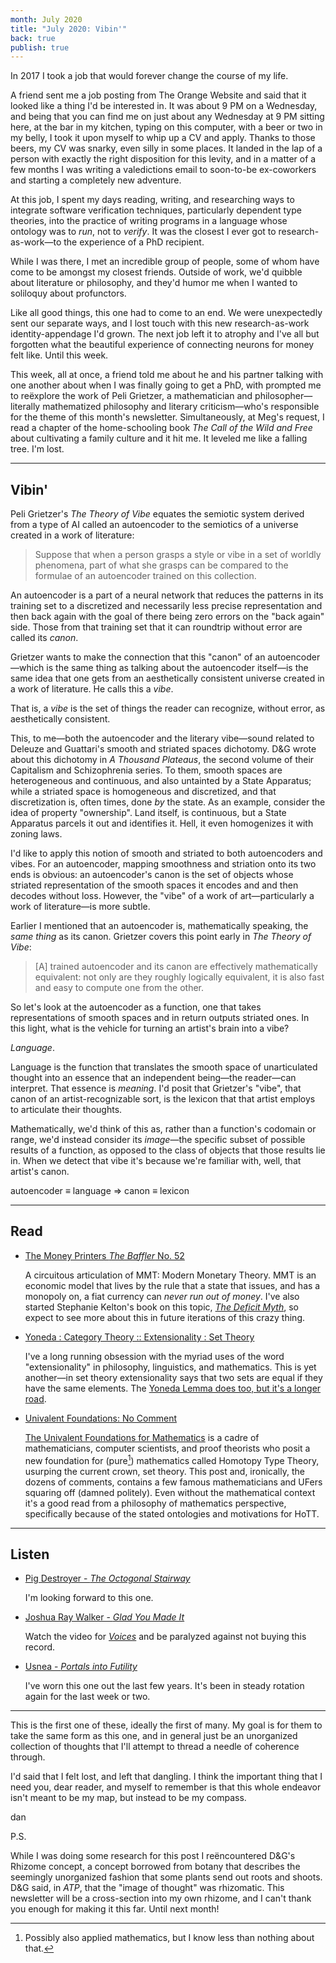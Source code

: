 ```yaml
---
month: July 2020
title: "July 2020: Vibin'"
back: true
publish: true
---
```


In 2017 I took a job that would forever change the course of my life.

<!--more-->

A friend sent me a job posting from The Orange Website and said that
it looked like a thing I'd be interested in. It was about 9 PM on a
Wednesday, and being that you can find me on just about any Wednesday
at 9 PM sitting here, at the bar in my kitchen, typing on this
computer, with a beer or two in my belly, I took it upon myself to
whip up a CV and apply. Thanks to those beers, my CV was snarky, even
silly in some places. It landed in the lap of a person with exactly
the right disposition for this levity, and in a matter of a few months
I was writing a valedictions email to soon-to-be ex-coworkers and
starting a completely new adventure.

At this job, I spent my days reading, writing, and researching ways to
integrate software verification techniques, particularly dependent
type theories, into the practice of writing programs in a language
whose ontology was to _run_, not to _verify_. It was the closest I
ever got to research-as-work—to the experience of a PhD recipient.

While I was there, I met an incredible group of people, some of whom
have come to be amongst my closest friends. Outside of work, we'd
quibble about literature or philosophy, and they'd humor me when I
wanted to soliloquy about profunctors.

Like all good things, this one had to come to an end. We were
unexpectedly sent our separate ways, and I lost touch with this new
research-as-work identity-appendage I'd grown. The next job left it to
atrophy and I've all but forgotten what the beautiful experience of
connecting neurons for money felt like. Until this week.

This week, all at once, a friend told me about he and his partner
talking with one another about when I was finally going to get a PhD,
with prompted me to reëxplore the work of Peli Grietzer, a
mathematician and philosopher—literally mathematized philosophy and
literary criticism—who's responsible for the theme of this month's
newsletter. Simultaneously, at Meg's request, I read a chapter of the
home-schooling book _The Call of the Wild and Free_ about cultivating
a family culture and it hit me. It leveled me like a falling tree. I'm
lost.

---

## Vibin'

Peli Grietzer's _The Theory of Vibe_ equates the semiotic system
derived from a type of AI called an autoencoder to the semiotics of a
universe created in a work of literature:

> Suppose that when a person grasps a style or vibe in a set of
> worldly phenomena, part of what she grasps can be compared to the
> formulae of an autoencoder trained on this collection.

An autoencoder is a part of a neural network that reduces the patterns
in its training set to a discretized and necessarily less precise
representation and then back again with the goal of there being zero
errors on the "back again" side. Those from that training set that it
can roundtrip without error are called its _canon_.

Grietzer wants to make the connection that this "canon" of an
autoencoder—which is the same thing as talking about the autoencoder
itself—is the same idea that one gets from an aesthetically consistent
universe created in a work of literature. He calls this a _vibe_.

That is, a _vibe_ is the set of things the reader can recognize,
without error, as aesthetically consistent.

This, to me—both the autoencoder and the literary vibe—sound related
to Deleuze and Guattari's smooth and striated spaces dichotomy. D&G
wrote about this dichotomy in _A Thousand Plateaus_, the second volume
of their Capitalism and Schizophrenia series. To them, smooth spaces
are heterogeneous and continuous, and also untainted by a State
Apparatus; while a striated space is homogeneous and discretized, and
that discretization is, often times, done _by_ the state. As an
example, consider the idea of property "ownership". Land itself, is
continuous, but a State Apparatus parcels it out and identifies
it. Hell, it even homogenizes it with zoning laws.

I'd like to apply this notion of smooth and striated to both
autoencoders and vibes. For an autoencoder, mapping smoothness and
striation onto its two ends is obvious: an autoencoder's canon is the
set of objects whose striated representation of the smooth spaces it
encodes and and then decodes without loss. However, the "vibe" of a
work of art—particularly a work of literature—is more subtle.

Earlier I mentioned that an autoencoder is, mathematically speaking,
the _same thing_ as its canon. Grietzer covers this point early in
_The Theory of Vibe_:

> [A] trained autoencoder and its canon are effectively mathematically
> equivalent: not only are they roughly logically equivalent, it is
> also fast and easy to compute one from the other.

So let's look at the autoencoder as a function, one that takes
representations of smooth spaces and in return outputs striated
ones. In this light, what is the vehicle for turning an artist's brain
into a vibe?

_Language_.

Language is the function that translates the smooth space of
unarticulated thought into an essence that an independent being—the
reader—can interpret. That essence is _meaning_. I'd posit that
Grietzer's "vibe", that canon of an artist-recognizable sort, is the
lexicon that that artist employs to articulate their
thoughts.

Mathematically, we'd think of this as, rather than a function's
codomain or range, we'd instead consider its _image_—the specific
subset of possible results of a function, as opposed to the class of
objects that those results lie in. When we detect that vibe it's
because we're familiar with, well, that artist's canon.

autoencoder $\equiv$ language $\Rightarrow$ canon $\equiv$ lexicon

---

## Read

* [The Money Printers _The Baffler_
  No. 52](https://thebaffler.com/salvos/the-money-printers-denison)

  A circuitous articulation of MMT: Modern Monetary Theory. MMT is an
  economic model that lives by the rule that a state that issues, and
  has a monopoly on, a fiat currency can _never run out of
  money_. I've also started Stephanie Kelton's book on this topic,
  [_The Deficit
  Myth_](https://www.amazon.com/Deficit-Myth-Monetary-Peoples-Economy/dp/1541736184),
  so expect to see more about this in future iterations of this crazy
  thing.

* [Yoneda : Category Theory :: Extensionality : Set Theory](https://twitter.com/andrejbauer/status/1286336084067209221)

  I've a long running obsession with the myriad uses of the word
  "extensionality" in philosophy, linguistics, and mathematics. This
  is yet another—in set theory extensionality says that two sets are
  equal if they have the same elements. The [Yoneda Lemma does too, but
  it's a longer road](https://ncatlab.org/nlab/show/Yoneda+lemma#idea).

* [Univalent Foundations: No Comment](https://mathematicswithoutapologies.wordpress.com/2015/05/13/univalent-foundations-no-comment/)

  [The Univalent Foundations for
  Mathematics](https://homotopytypetheory.org/book/) is a cadre of
  mathematicians, computer scientists, and proof theorists who posit a
  new foundation for (pure[^1]) mathematics called Homotopy
  Type Theory, usurping the current crown, set theory. This post and,
  ironically, the dozens of comments, contains a few famous
  mathematicians and UFers squaring off (damned politely). Even
  without the mathematical context it's a good read from a philosophy
  of mathematics perspective, specifically because of the stated
  ontologies and motivations for HoTT.

---

## Listen

* [Pig Destroyer - _The Octogonal Stairway_](https://pigdestroyer.bandcamp.com/album/the-octagonal-stairway)

  I'm looking forward to this one.

* [Joshua Ray Walker - _Glad You Made
  It_](https://statefairrecords.com/?post_type=product&s=glad%20you%20made%20it%20)

  Watch the video for
  [_Voices_](https://www.youtube.com/watch?v=fZqrQ-MdJcE) and be
  paralyzed against not buying this record.

* [Usnea - _Portals into Futility_](https://usneadoom.bandcamp.com/album/portals-into-futility)

  I've worn this one out the last few years. It's been in steady
  rotation again for the last week or two.

---

This is the first one of these, ideally the first of many. My goal is
for them to take the same form as this one, and in general just be an
unorganized collection of thoughts that I'll attempt to thread a
needle of coherence through.

I'd said that I felt lost, and left that dangling. I think the
important thing that I need you, dear reader, and myself to remember
is that this whole endeavor isn't meant to be my map, but instead to
be my compass.

dan

P.S.

While I was doing some research for this post I reëncountered D&G's
Rhizome concept, a concept borrowed from botany that describes the
seemingly unorganized fashion that some plants send out roots and
shoots. D&G said, in _ATP_, that the "image of thought" was
rhizomatic. This newsletter will be a cross-section into my own
rhizome, and I can't thank you enough for making it this far. Until
next month!

[^1]: Possibly also applied mathematics, but I know less than nothing
    about that.
